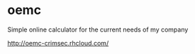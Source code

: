 oemc
====

Simple online calculator for the current needs of my company

http://oemc-crimsec.rhcloud.com/

